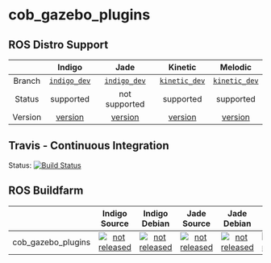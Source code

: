 cob_gazebo_plugins
===========

## ROS Distro Support

|         | Indigo | Jade | Kinetic | Melodic |
|:-------:|:------:|:----:|:-------:|:-------:|
| Branch  | [`indigo_dev`](https://github.com/ipa320/cob_gazebo_plugins/tree/indigo_dev) | [`indigo_dev`](https://github.com/ipa320/cob_gazebo_plugins/tree/indigo_dev) | [`kinetic_dev`](https://github.com/ipa320/cob_gazebo_plugins/tree/kinetic_dev) | [`kinetic_dev`](https://github.com/ipa320/cob_gazebo_plugins/tree/kinetic_dev) |
| Status  |  supported | not supported | supported | supported |
| Version | [version](http://repositories.ros.org/status_page/ros_indigo_default.html?q=cob_gazebo_plugins) | [version](http://repositories.ros.org/status_page/ros_jade_default.html?q=cob_gazebo_plugins) | [version](http://repositories.ros.org/status_page/ros_kinetic_default.html?q=cob_gazebo_plugins) | [version](http://repositories.ros.org/status_page/ros_melodic_default.html?q=cob_gazebo_plugins) |

## Travis - Continuous Integration

Status: [![Build Status](https://app.travis-ci.com/ipa320/cob_gazebo_plugins.svg?branch=kinetic_dev)](https://app.travis-ci.com/ipa320/cob_gazebo_plugins)

## ROS Buildfarm

|         | Indigo Source | Indigo Debian | Jade Source | Jade Debian | Kinetic Source | Kinetic Debian | Melodic Source | Melodic Debian |
|:-------:|:-------------:|:-------------:|:-----------:|:-----------:|:--------------:|:--------------:|:--------------:|:--------------:|
| cob_gazebo_plugins | [![not released](http://build.ros.org/buildStatus/icon?job=Isrc_uT__cob_gazebo_plugins__ubuntu_trusty__source)](http://build.ros.org/view/Isrc_uT/job/Isrc_uT__cob_gazebo_plugins__ubuntu_trusty__source/) | [![not released](http://build.ros.org/buildStatus/icon?job=Ibin_uT64__cob_gazebo_plugins__ubuntu_trusty_amd64__binary)](http://build.ros.org/view/Ibin_uT64/job/Ibin_uT64__cob_gazebo_plugins__ubuntu_trusty_amd64__binary/) | [![not released](http://build.ros.org/buildStatus/icon?job=Jsrc_uT__cob_gazebo_plugins__ubuntu_trusty__source)](http://build.ros.org/view/Jsrc_uT/job/Jsrc_uT__cob_gazebo_plugins__ubuntu_trusty__source/) | [![not released](http://build.ros.org/buildStatus/icon?job=Jbin_uT64__cob_gazebo_plugins__ubuntu_trusty_amd64__binary)](http://build.ros.org/view/Jbin_uT64/job/Jbin_uT64__cob_gazebo_plugins__ubuntu_trusty_amd64__binary/) | [![not released](http://build.ros.org/buildStatus/icon?job=Ksrc_uX__cob_gazebo_plugins__ubuntu_xenial__source)](http://build.ros.org/view/Ksrc_uX/job/Ksrc_uX__cob_gazebo_plugins__ubuntu_xenial__source/) | [![not released](http://build.ros.org/buildStatus/icon?job=Kbin_uX64__cob_gazebo_plugins__ubuntu_xenial_amd64__binary)](http://build.ros.org/view/Kbin_uX64/job/Kbin_uX64__cob_gazebo_plugins__ubuntu_xenial_amd64__binary/) | [![not released](http://build.ros.org/buildStatus/icon?job=Msrc_uB__cob_gazebo_plugins__ubuntu_bionic__source)](http://build.ros.org/view/Msrc_uB/job/Msrc_uB__cob_gazebo_plugins__ubuntu_bionic__source/) | [![not released](http://build.ros.org/buildStatus/icon?job=Mbin_uB64__cob_gazebo_plugins__ubuntu_bionic_amd64__binary)](http://build.ros.org/view/Mbin_uB64/job/Mbin_uB64__cob_gazebo_plugins__ubuntu_bionic_amd64__binary/) |

